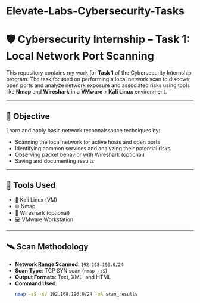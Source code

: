 # Elevate-Labs-Cybersecurity-Tasks
# 🛡️ Cybersecurity Internship – Task 1: Local Network Port Scanning

This repository contains my work for **Task 1** of the Cybersecurity Internship program. The task focused on performing a local network scan to discover open ports and analyze network exposure and associated risks using tools like **Nmap** and **Wireshark** in a **VMware + Kali Linux** environment.

---

## 📄 Objective
Learn and apply basic network reconnaissance techniques by:
- Scanning the local network for active hosts and open ports
- Identifying common services and analyzing their potential risks
- Observing packet behavior with Wireshark (optional)
- Saving and documenting results

---

## 🧰 Tools Used
- 🐧 Kali Linux (VM)
- 🌐 Nmap
- 🔬 Wireshark (optional)
- 💻 VMware Workstation

---

## 🛰️ Scan Methodology

- **Network Range Scanned**: `192.168.190.0/24`  
- **Scan Type**: TCP SYN scan (`nmap -sS`)  
- **Output Formats**: Text, XML, and HTML  
- **Command Used**:
  ```bash
  nmap -sS -sV 192.168.190.0/24 -oA scan_results
